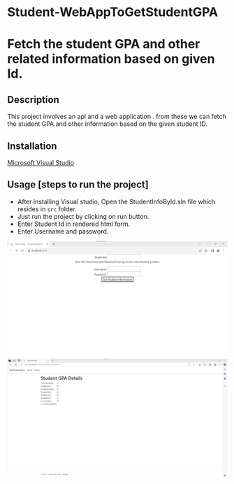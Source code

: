 # Student-WebAppToGetStudentGPA

# Fetch the student GPA and other related information based on given Id.

## Description
This project involves an api and a web application . from these we can fetch the student GPA and other information based on the given student ID.

## Installation
[Microsoft Visual Studio](https://visualstudio.microsoft.com/)

## Usage [steps to run the project]
- After installing Visual studio, Open the StudentInfoById.sln file which resides in `src` folder.
- Just run the project by clicking on run button.
- Enter Student Id in rendered html form.
- Enter Username and password.





![Alt text](public/images/studentcredpage.png)
![Alt text](public/images/StudentGPAInfo.png)
